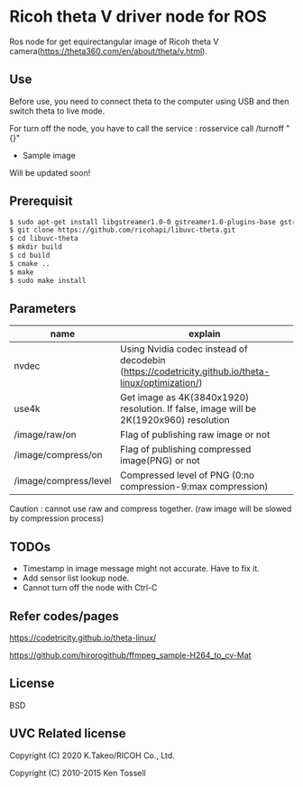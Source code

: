 # Ricoh theta V driver node for ROS


 Ros node for get equirectangular image of Ricoh theta V camera(https://theta360.com/en/about/theta/v.html).
 

Use
----

 Before use, you need to connect theta to the computer using USB and then switch theta to live mode.
 
 For turn off the node, you have to call the service : rosservice call /turnoff "{}"
 
  - Sample image
  
Will be updated soon!

Prerequisit
----
```sh
$ sudo apt-get install libgstreamer1.0-0 gstreamer1.0-plugins-base gstreamer1.0-plugins-good gstreamer1.0-plugins-bad gstreamer1.0-plugins-ugly gstreamer1.0-libav gstreamer1.0-doc gstreamer1.0-tools gstreamer1.0-x gstreamer1.0-alsa gstreamer1.0-gl gstreamer1.0-gtk3 gstreamer1.0-qt5 gstreamer1.0-pulseaudio libgstreamer-plugins-base1.0-dev libjpeg-dev libavformat-dev libswscale-dev libavcodec-dev
$ git clone https://github.com/ricohapi/libuvc-theta.git
$ cd libuvc-theta
$ mkdir build
$ cd build
$ cmake ..
$ make
$ sudo make install
```

Parameters
----
| name | explain |
| ------ | ------ |
| nvdec | Using Nvidia codec instead of  decodebin (https://codetricity.github.io/theta-linux/optimization/)|
| use4k | Get image as 4K(3840x1920) resolution. If false, image will be 2K(1920x960) resolution|
| /image/raw/on | Flag of publishing raw image or not |
| /image/compress/on | Flag of publishing compressed image(PNG) or not |
| /image/compress/level | Compressed level of PNG (0:no compression-9:max compression) |

Caution : cannot use raw and compress together. (raw image will be slowed by compression process)

TODOs
----

 - Timestamp in image message might not accurate. Have to fix it.
 - Add sensor list lookup node.
 - Cannot turn off the node with Ctrl-C

Refer codes/pages
----

https://codetricity.github.io/theta-linux/

https://github.com/hirorogithub/ffmpeg_sample-H264_to_cv-Mat


License
----

BSD

UVC Related license
----

Copyright (C) 2020 K.Takeo/RICOH Co., Ltd.

Copyright (C) 2010-2015 Ken Tossell

